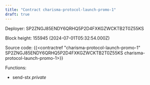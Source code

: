 ```yaml
---
title: "Contract charisma-protocol-launch-promo-1"
draft: true
---
```

Deployer: SP2ZNGJ85ENDY6QRHQ5P2D4FXKGZWCKTB2T0Z55KS


 



Block height: 155945 (2024-07-01T05:32:54.000Z)

Source code: {{<contractref "charisma-protocol-launch-promo-1" SP2ZNGJ85ENDY6QRHQ5P2D4FXKGZWCKTB2T0Z55KS charisma-protocol-launch-promo-1>}}

Functions:

* send-stx _private_
